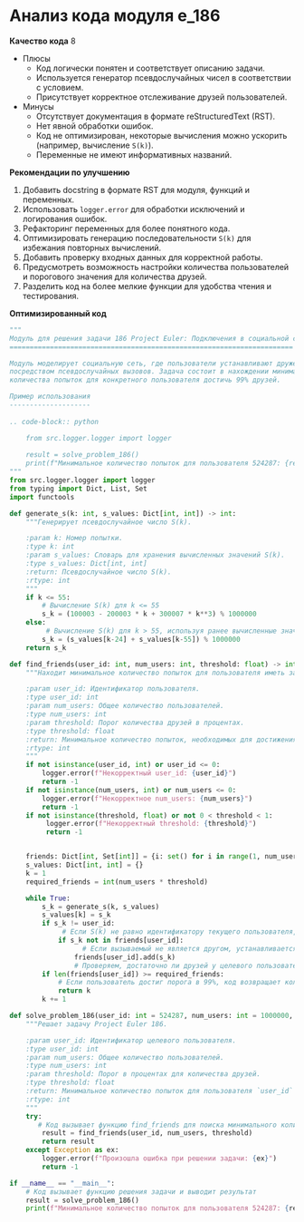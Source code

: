 # Анализ кода модуля e_186

**Качество кода**
8
-  Плюсы
    - Код логически понятен и соответствует описанию задачи.
    - Используется генератор псевдослучайных чисел в соответствии с условием.
    - Присутствует корректное отслеживание друзей пользователей.
-  Минусы
    - Отсутствует документация в формате reStructuredText (RST).
    - Нет явной обработки ошибок.
    - Код не оптимизирован, некоторые вычисления можно ускорить (например, вычисление `S(k)`).
    - Переменные не имеют информативных названий.

**Рекомендации по улучшению**
1. Добавить docstring в формате RST для модуля, функций и переменных.
2. Использовать `logger.error` для обработки исключений и логирования ошибок.
3. Рефакторинг переменных для более понятного кода.
4. Оптимизировать генерацию последовательности `S(k)` для избежания повторных вычислений.
5. Добавить проверку входных данных для корректной работы.
6. Предусмотреть возможность настройки количества пользователей и порогового значения для количества друзей.
7. Разделить код на более мелкие функции для удобства чтения и тестирования.

**Оптимизированный код**
```python
"""
Модуль для решения задачи 186 Project Euler: Подключения в социальной сети.
======================================================================

Модуль моделирует социальную сеть, где пользователи устанавливают дружеские связи
посредством псевдослучайных вызовов. Задача состоит в нахождении минимального
количества попыток для конкретного пользователя достичь 99% друзей.

Пример использования
--------------------
    
.. code-block:: python

    from src.logger.logger import logger
    
    result = solve_problem_186()
    print(f"Минимальное количество попыток для пользователя 524287: {result}")
"""
from src.logger.logger import logger
from typing import Dict, List, Set
import functools

def generate_s(k: int, s_values: Dict[int, int]) -> int:
    """Генерирует псевдослучайное число S(k).

    :param k: Номер попытки.
    :type k: int
    :param s_values: Словарь для хранения вычисленных значений S(k).
    :type s_values: Dict[int, int]
    :return: Псевдослучайное число S(k).
    :rtype: int
    """
    if k <= 55:
        # Вычисление S(k) для k <= 55
        s_k = (100003 - 200003 * k + 300007 * k**3) % 1000000
    else:
         # Вычисление S(k) для k > 55, используя ранее вычисленные значения
        s_k = (s_values[k-24] + s_values[k-55]) % 1000000
    return s_k

def find_friends(user_id: int, num_users: int, threshold: float) -> int:
    """Находит минимальное количество попыток для пользователя иметь заданное количество друзей.

    :param user_id: Идентификатор пользователя.
    :type user_id: int
    :param num_users: Общее количество пользователей.
    :type num_users: int
    :param threshold: Порог количества друзей в процентах.
    :type threshold: float
    :return: Минимальное количество попыток, необходимых для достижения порога друзей.
    :rtype: int
    """
    if not isinstance(user_id, int) or user_id <= 0:
        logger.error(f"Некорректный user_id: {user_id}")
        return -1
    if not isinstance(num_users, int) or num_users <= 0:
        logger.error(f"Некорректное num_users: {num_users}")
        return -1
    if not isinstance(threshold, float) or not 0 < threshold < 1:
         logger.error(f"Некорректный threshold: {threshold}")
         return -1


    friends: Dict[int, Set[int]] = {i: set() for i in range(1, num_users + 1)}
    s_values: Dict[int, int] = {}
    k = 1
    required_friends = int(num_users * threshold)

    while True:
        s_k = generate_s(k, s_values)
        s_values[k] = s_k
        if s_k != user_id:
             # Если S(k) не равно идентификатору текущего пользователя, код проверяет возможность добавления в друзья
            if s_k not in friends[user_id]:
                  # Если вызываемый не является другом, устанавливается дружба.
                friends[user_id].add(s_k)
                # Проверяем, достаточно ли друзей у целевого пользователя
        if len(friends[user_id]) >= required_friends:
            # Если пользователь достиг порога в 99%, код возвращает количество итераций.
            return k
        k += 1

def solve_problem_186(user_id: int = 524287, num_users: int = 1000000, threshold: float = 0.99) -> int:
    """Решает задачу Project Euler 186.

    :param user_id: Идентификатор целевого пользователя.
    :type user_id: int
    :param num_users: Общее количество пользователей.
    :type num_users: int
    :param threshold: Порог в процентах для количества друзей.
    :type threshold: float
    :return: Минимальное количество попыток для пользователя `user_id` набрать `threshold` друзей.
    :rtype: int
    """
    try:
       # Код вызывает функцию find_friends для поиска минимального количества попыток
        result = find_friends(user_id, num_users, threshold)
        return result
    except Exception as ex:
        logger.error(f"Произошла ошибка при решении задачи: {ex}")
        return -1

if __name__ == "__main__":
    # Код вызывает функцию решения задачи и выводит результат
    result = solve_problem_186()
    print(f"Минимальное количество попыток для пользователя 524287: {result}")
```